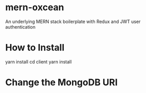 # mern-oxcean
An underlying MERN stack boilerplate with Redux and JWT user authentication 

# How to Install
yarn install 
cd client 
yarn install

# Change the MongoDB URI 

